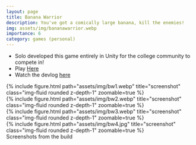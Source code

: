 ```yaml
---
layout: page
title: Banana Warrior
description: You've got a comically large banana, kill the enemies!
img: assets/img/bananawarrior.webp
importance: 6
category: games (personal)
---
```

* Solo developed this game entirely in Unity for the college community to compete in!
* Play [Here](https://play.google.com/store/apps/details?id=com.makra.BananaWarrior) 
* Watch the devlog [here](https://youtu.be/9eCWAQxkuiI)


<div class="row">
    <div class="col-sm mt-3 mt-md-0">
        {% include figure.html path="assets/img/bw1.webp" title="screenshot" class="img-fluid rounded z-depth-1" zoomable=true %}
    </div>
    <div class="col-sm mt-3 mt-md-0">
        {% include figure.html path="assets/img/bw2.webp" title="screenshot" class="img-fluid rounded z-depth-1" zoomable=true %}
    </div>
    <div class="col-sm mt-3 mt-md-0">
        {% include figure.html path="assets/img/bw3.webp" title="screenshot" class="img-fluid rounded z-depth-1" zoomable=true %}
    </div>
    <div class="col-sm mt-3 mt-md-0">
        {% include figure.html path="assets/img/bw4.jpg" title="screenshot" class="img-fluid rounded z-depth-1" zoomable=true %}
    </div>
</div>

<div class="caption">
    Screenshots from the build
</div>